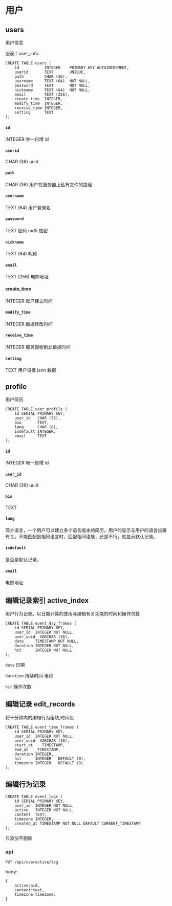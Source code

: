 # 用户

## users

用户信息

旧表：user_info

```
CREATE TABLE users (
    id           INTEGER    PRIMARY KEY AUTOINCREMENT,
    userid       TEXT       UNIQUE,
    path         CHAR (36),
    username     TEXT (64)  NOT NULL,
    password     TEXT       NOT NULL,
    nickname     TEXT (64)  NOT NULL,
    email        TEXT (256),
    create_time  INTEGER,
    modify_time  INTEGER,
    receive_time INTEGER,
    setting      TEXT
);
```

#### `id`

INTEGER 唯一自增 id

#### `userid`

CHAR (36) uuid

#### `path`

CHAR (36) 用户在服务器上私有文件的路径

#### `username`

TEXT (64) 用户登录名

#### `password`

TEXT 密码 md5 加密

#### `nickname`

TEXT (64) 昵称

#### `email`

TEXT (256) 电邮地址

#### create_time

INTEGER 账户建立时间

#### `modify_time`

INTEGER 数据修改时间

#### `receive_time`

INTEGER 服务器收到此数据时间

#### `setting`

TEXT 用户设置 json 数据

## profile

用户简历

```
CREATE TABLE user_profile (
    id SERIAL PRIMARY KEY,
    user_id   CHAR (36),
    bio       TEXT,
    lang      CHAR (8),
    isdefault INTEGER,
    email     TEXT
);
```

#### `id`

INTEGER 唯一自增 id

#### `user_id`

CHAR (36) uuid

#### `bio`

TEXT

#### `lang`

简介语言，一个用户可以建立多个语言版本的简历。用户的显示与用户的语言设置有关。不能匹配到相同语言时，匹配相同语族，还是不行，就显示默认记录。

#### `isdefault`

是否是默认记录。

#### `email`

电邮地址

## 编辑记录索引 active_index

用户行为记录。以日期计算的使用与编辑有关功能的时间和操作次数

```table
CREATE TABLE event_day_frames (
    id SERIAL PRIMARY KEY,
    user_id  INTEGER NOT NULL,
    user_uuid  VARCHAR (36),
    date     TIMESTAMP NOT NULL,
    duration INTEGER NOT NULL,
    hit      INTEGER NOT NULL
);
```

`date` 日期

`duration` 持续时间 毫秒

`hit` 操作次数

## 编辑记录 edit_records
将十分钟内的编辑行为组块,时间段

```table
CREATE TABLE event_time_frames (
    id SERIAL PRIMARY KEY,
    user_id  INTEGER NOT NULL,
    user_uuid  VARCHAR (36),
    start_at    TIMESTAMP,
    end_at    TIMESTAMP,
    duration INTEGER,
    hit      INTEGER   DEFAULT (0),
    timezone INTEGER   DEFAULT (0)
);
```

## 编辑行为记录

```table
CREATE TABLE event_logs (
    id SERIAL PRIMARY KEY,
    user_id  INTEGER NOT NULL,
    active   INTEGER NOT NULL,
    content  TEXT,
    timezone INTEGER,
    created_at TIMESTAMP NOT NULL DEFAULT CURRENT_TIMESTAMP
);
```

只添加不删除

### api

`PUT /api/useractive/log`

body:

```
{
    active:aid,
    content:text,
    timezone:timezone,
}
```
